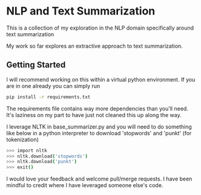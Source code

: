 # NLP and Text Summarization
This is a collection of my exploration in the NLP domain specifically around text summarization

My work so far explores an extractive approach to text summarization.

## Getting Started
I will recommend working on this within a virtual python environment. If you are in one already you can simply run

```bash
pip install -r requirements.txt
```

The requirements file contains way more dependencies than you'll need. It's laziness on my part to have just not cleaned this up along the way.

I leverage NLTK in base_summarizer.py and you will need to do something like below in a python interpreter to download 'stopwords' and 'punkt' (for tokenization)

```bash
>>> import nltk
>>> nltk.download('stopwords')
>>> nltk.download('punkt')
>>> exit()
```

I would love your feedback and welcome pull/merge requests. I have been mindful to credit where I have leveraged someone else's code.



